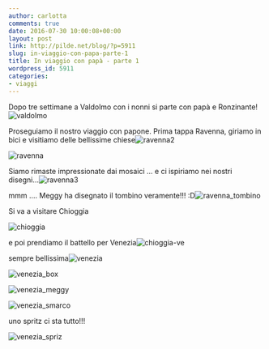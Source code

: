 ```yaml
---
author: carlotta
comments: true
date: 2016-07-30 10:00:08+00:00
layout: post
link: http://pilde.net/blog/?p=5911
slug: in-viaggio-con-papa-parte-1
title: In viaggio con papà - parte 1
wordpress_id: 5911
categories:
- viaggi
---
```


Dopo tre settimane a Valdolmo con i nonni si parte con papà e Ronzinante!![valdolmo](http://pilde.net/blog/wp-content/uploads/2016/09/valdolmo.png)




Proseguiamo il nostro viaggio con papone. Prima tappa Ravenna, giriamo in bici e visitiamo delle bellissime chiese![ravenna2](http://pilde.net/blog/wp-content/uploads/2016/09/ravenna2.jpg)




![ravenna](http://pilde.net/blog/wp-content/uploads/2016/09/ravenna.jpg)




Siamo rimaste impressionate dai mosaici ... e ci ispiriamo nei nostri disegni...![ravenna3](http://pilde.net/blog/wp-content/uploads/2016/09/ravenna3.jpg)




mmm .... Meggy ha disegnato il tombino veramente!!! :D![ravenna_tombino](http://pilde.net/blog/wp-content/uploads/2016/09/ravenna_tombino.jpg)




Si va a visitare Chioggia

![chioggia](http://pilde.net/blog/wp-content/uploads/2016/09/chioggia.jpg)




e poi prendiamo il battello per Venezia![chioggia-ve](http://pilde.net/blog/wp-content/uploads/2016/09/chioggia-VE.png)


 sempre bellissima![venezia](http://pilde.net/blog/wp-content/uploads/2016/09/venezia.jpg)


 ![venezia_box](http://pilde.net/blog/wp-content/uploads/2016/09/venezia_box.png)


 ![venezia_meggy](http://pilde.net/blog/wp-content/uploads/2016/09/venezia_meggy.png)


 ![venezia_smarco](http://pilde.net/blog/wp-content/uploads/2016/09/venezia_smarco.png)




uno spritz ci sta tutto!!!

![venezia_spriz](http://pilde.net/blog/wp-content/uploads/2016/09/venezia_spriz.jpg)



